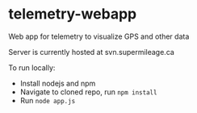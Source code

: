 # telemetry-webapp
Web app for telemetry to visualize GPS and other data

Server is currently hosted at svn.supermileage.ca

To run locally:
* Install nodejs and npm
* Navigate to cloned repo, run `npm install`
* Run `node app.js`
